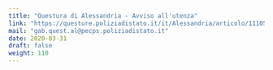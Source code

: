 ```yaml
---
title: "Questura di Alessandria - Avviso all'utenza"
link: "https://questure.poliziadistato.it/it/Alessandria/articolo/11105e68cc2498392800987303/"
mail: "gab.quest.al@pecps.poliziadistato.it"
date: 2020-03-31
draft: false
weight: 110
---
```

